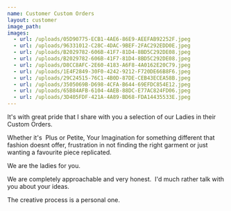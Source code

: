 ```yaml
---
name: Customer Custom Orders
layout: customer
image_path:
images:
  - url: /uploads/05D90775-ECB1-4AE6-86E9-AEEFAB92252F.jpeg
  - url: /uploads/96331012-C28C-4DAC-9BEF-2FAC292EDD0E.jpeg
  - url: /uploads/B2029782-606B-41F7-81D4-8BD5C292DE08.jpeg
  - url: /uploads/B2029782-606B-41F7-81D4-8BD5C292DE08.jpeg
  - url: /uploads/D8CC8AFC-2E60-4183-A6F8-4A0162E20C79.jpeg
  - url: /uploads/1E4F2849-30F0-4242-9212-F720DE66B8F6.jpeg
  - url: /uploads/29C24515-76C1-4B0D-87DE-CEB43ECEA58B.jpeg
  - url: /uploads/3505069B-D698-4CFA-B644-69EFDC854E12.jpeg
  - url: /uploads/65B84AFB-6104-4AEB-88DC-E77AC824FD06.jpeg
  - url: /uploads/3D405FDF-421A-4A89-BD68-FDA14435533E.jpeg
---
```


It's with great pride that I share with you a selection of our Ladies in their Custom Orders.

Whether it's &nbsp;Plus or Petite, Your Imagination for something different that fashion doesnt offer, frustration in not finding the right garment or just wanting a favourite piece replicated.

We are the ladies for you.

We are completely approachable and very honest. &nbsp;I'd much rather talk with you about your ideas.

The creative process is a personal one.

&nbsp;

&nbsp;
